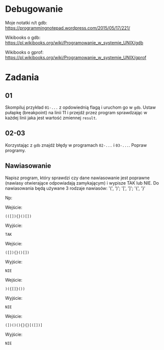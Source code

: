 # Debugowanie

Moje notatki n/t gdb:
https://programmingnotepad.wordpress.com/2015/05/17/221/

Wikibooks o gdb:
https://pl.wikibooks.org/wiki/Programowanie_w_systemie_UNIX/gdb

Wikibooks o gprof:
https://pl.wikibooks.org/wiki/Programowanie_w_systemie_UNIX/gprof

# Zadania
## 01
Skompiluj przykład `01-...` z opdowiednią flagą i uruchom go w `gdb`.
Ustaw pułapkę (breakpoint) na linii 11 i przejdź przez program sprawdzając w każdej linii jaka jest wartość zmiennej `result`.

## 02-03
Korzystając z `gdb` znajdź błędy w programach `02-...` i `03-...`. Popraw programy.

## Nawiasowanie
Napisz program, który sprawdzi czy dane nawiasowanie jest poprawne (nawiasy otwierające odpowiadają zamykającym) i wypisze TAK lub NIE.
Do nawiasowania będą używane 3 rodzaje nawiasów: '(', ')'; '[', ']'; '{', '}'

Np:

Wejście:

```
(([]){}()[])
```

Wyjście:
```
TAK
```


Wejście:

```
([]){}()[])
```

Wyjście:
```
NIE
```

Wejście:

```
)({[]}())
```

Wyjście:
```
NIE
```


Wejście:

```
(])()(){}{}[([])]
```

Wyjście:
```
NIE
```

